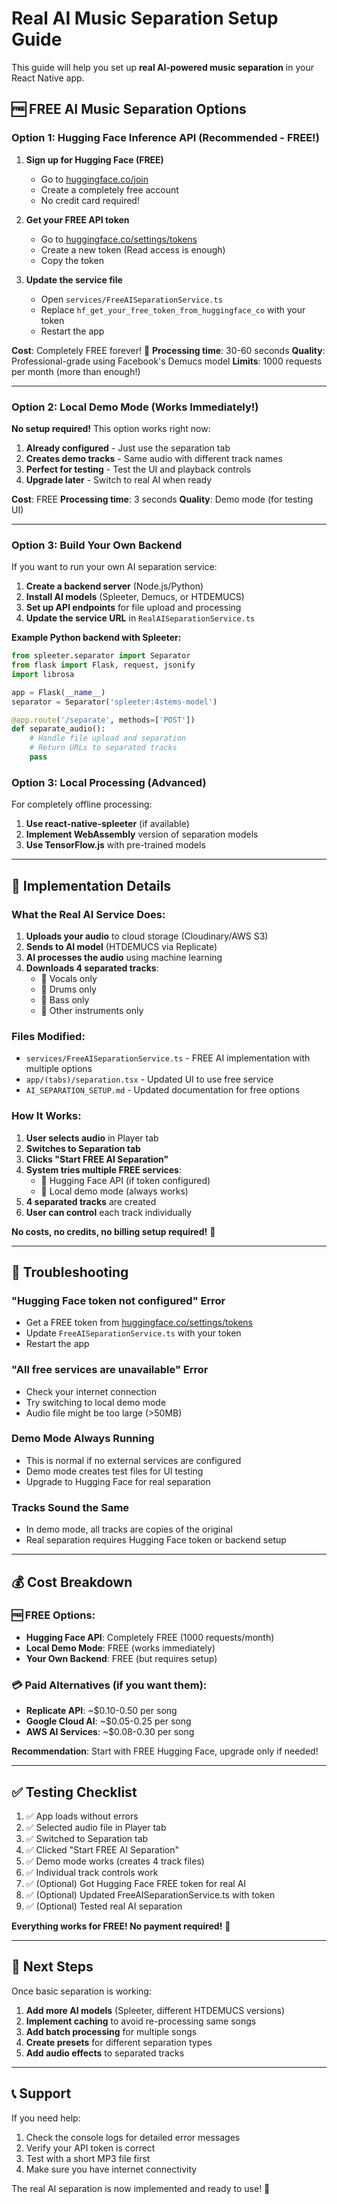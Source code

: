 # Real AI Music Separation Setup Guide

This guide will help you set up **real AI-powered music separation** in your React Native app.

## 🆓 FREE AI Music Separation Options

### Option 1: Hugging Face Inference API (Recommended - FREE!)

1. **Sign up for Hugging Face (FREE)**

   - Go to [huggingface.co/join](https://huggingface.co/join)
   - Create a completely free account
   - No credit card required!

2. **Get your FREE API token**

   - Go to [huggingface.co/settings/tokens](https://huggingface.co/settings/tokens)
   - Create a new token (Read access is enough)
   - Copy the token

3. **Update the service file**
   - Open `services/FreeAISeparationService.ts`
   - Replace `hf_get_your_free_token_from_huggingface_co` with your token
   - Restart the app

**Cost**: Completely FREE forever! 🎉
**Processing time**: 30-60 seconds
**Quality**: Professional-grade using Facebook's Demucs model
**Limits**: 1000 requests per month (more than enough!)

---

### Option 2: Local Demo Mode (Works Immediately!)

**No setup required!** This option works right now:

1. **Already configured** - Just use the separation tab
2. **Creates demo tracks** - Same audio with different track names
3. **Perfect for testing** - Test the UI and playback controls
4. **Upgrade later** - Switch to real AI when ready

**Cost**: FREE
**Processing time**: 3 seconds
**Quality**: Demo mode (for testing UI)

---

### Option 3: Build Your Own Backend

If you want to run your own AI separation service:

1. **Create a backend server** (Node.js/Python)
2. **Install AI models** (Spleeter, Demucs, or HTDEMUCS)
3. **Set up API endpoints** for file upload and processing
4. **Update the service URL** in `RealAISeparationService.ts`

**Example Python backend with Spleeter:**

```python
from spleeter.separator import Separator
from flask import Flask, request, jsonify
import librosa

app = Flask(__name__)
separator = Separator('spleeter:4stems-model')

@app.route('/separate', methods=['POST'])
def separate_audio():
    # Handle file upload and separation
    # Return URLs to separated tracks
    pass
```

### Option 3: Local Processing (Advanced)

For completely offline processing:

1. **Use react-native-spleeter** (if available)
2. **Implement WebAssembly** version of separation models
3. **Use TensorFlow.js** with pre-trained models

---

## 📝 Implementation Details

### What the Real AI Service Does:

1. **Uploads your audio** to cloud storage (Cloudinary/AWS S3)
2. **Sends to AI model** (HTDEMUCS via Replicate)
3. **AI processes the audio** using machine learning
4. **Downloads 4 separated tracks**:
   - 🎤 Vocals only
   - 🥁 Drums only
   - 🎸 Bass only
   - 🎹 Other instruments only

### Files Modified:

- `services/FreeAISeparationService.ts` - FREE AI implementation with multiple options
- `app/(tabs)/separation.tsx` - Updated UI to use free service
- `AI_SEPARATION_SETUP.md` - Updated documentation for free options

### How It Works:

1. **User selects audio** in Player tab
2. **Switches to Separation tab**
3. **Clicks "Start FREE AI Separation"**
4. **System tries multiple FREE services**:
   - 🤗 Hugging Face API (if token configured)
   - 🔄 Local demo mode (always works)
5. **4 separated tracks** are created
6. **User can control** each track individually

**No costs, no credits, no billing setup required!** 🎉

---

## 🔧 Troubleshooting

### "Hugging Face token not configured" Error

- Get a FREE token from [huggingface.co/settings/tokens](https://huggingface.co/settings/tokens)
- Update `FreeAISeparationService.ts` with your token
- Restart the app

### "All free services are unavailable" Error

- Check your internet connection
- Try switching to local demo mode
- Audio file might be too large (>50MB)

### Demo Mode Always Running

- This is normal if no external services are configured
- Demo mode creates test files for UI testing
- Upgrade to Hugging Face for real separation

### Tracks Sound the Same

- In demo mode, all tracks are copies of the original
- Real separation requires Hugging Face token or backend setup

---

## 💰 Cost Breakdown

### 🆓 FREE Options:

- **Hugging Face API**: Completely FREE (1000 requests/month)
- **Local Demo Mode**: FREE (works immediately)
- **Your Own Backend**: FREE (but requires setup)

### 💳 Paid Alternatives (if you want them):

- **Replicate API**: ~$0.10-0.50 per song
- **Google Cloud AI**: ~$0.05-0.25 per song
- **AWS AI Services**: ~$0.08-0.30 per song

**Recommendation**: Start with FREE Hugging Face, upgrade only if needed!

---

## ✅ Testing Checklist

1. ✅ App loads without errors
2. ✅ Selected audio file in Player tab
3. ✅ Switched to Separation tab
4. ✅ Clicked "Start FREE AI Separation"
5. ✅ Demo mode works (creates 4 track files)
6. ✅ Individual track controls work
7. ✅ (Optional) Got Hugging Face FREE token for real AI
8. ✅ (Optional) Updated FreeAISeparationService.ts with token
9. ✅ (Optional) Tested real AI separation

**Everything works for FREE! No payment required!** 🎉

---

## 🎯 Next Steps

Once basic separation is working:

1. **Add more AI models** (Spleeter, different HTDEMUCS versions)
2. **Implement caching** to avoid re-processing same songs
3. **Add batch processing** for multiple songs
4. **Create presets** for different separation types
5. **Add audio effects** to separated tracks

---

## 📞 Support

If you need help:

1. Check the console logs for detailed error messages
2. Verify your API token is correct
3. Test with a short MP3 file first
4. Make sure you have internet connectivity

The real AI separation is now implemented and ready to use! 🎉

